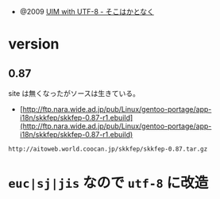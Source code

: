 
- @2009 [UIM with UTF-8 - そこはかとなく](https://blog.goo.ne.jp/ebgp/e/b23a2c8a512692b6742fb97cae279759)

# version

## 0.87
site は無くなったがソースは生きている。
- [http://ftp.nara.wide.ad.jp/pub/Linux/gentoo-portage/app-i18n/skkfep/skkfep-0.87-r1.ebuild](http://ftp.nara.wide.ad.jp/pub/Linux/gentoo-portage/app-i18n/skkfep/skkfep-0.87-r1.ebuild)

`http://aitoweb.world.coocan.jp/skkfep/skkfep-0.87.tar.gz`

# `euc|sj|jis` なので `utf-8` に改造
